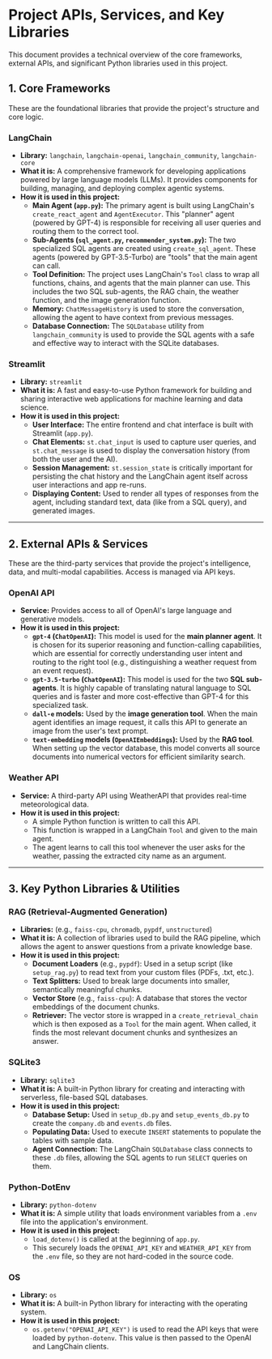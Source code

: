 # Project APIs, Services, and Key Libraries

This document provides a technical overview of the core frameworks, external APIs, and significant Python libraries used in this project.

## 1. Core Frameworks

These are the foundational libraries that provide the project's structure and core logic.

### LangChain
* **Library:** `langchain`, `langchain-openai`, `langchain_community`, `langchain-core`
* **What it is:** A comprehensive framework for developing applications powered by large language models (LLMs). It provides components for building, managing, and deploying complex agentic systems.
* **How it is used in this project:**
    * **Main Agent (`app.py`):** The primary agent is built using LangChain's `create_react_agent` and `AgentExecutor`. This "planner" agent (powered by GPT-4) is responsible for receiving all user queries and routing them to the correct tool.
    * **Sub-Agents (`sql_agent.py`, `recommender_system.py`):** The two specialized SQL agents are created using `create_sql_agent`. These agents (powered by GPT-3.5-Turbo) are "tools" that the main agent can call.
    * **Tool Definition:** The project uses LangChain's `Tool` class to wrap all functions, chains, and agents that the main planner can use. This includes the two SQL sub-agents, the RAG chain, the weather function, and the image generation function.
    * **Memory:** `ChatMessageHistory` is used to store the conversation, allowing the agent to have context from previous messages.
    * **Database Connection:** The `SQLDatabase` utility from `langchain_community` is used to provide the SQL agents with a safe and effective way to interact with the SQLite databases.

### Streamlit
* **Library:** `streamlit`
* **What it is:** A fast and easy-to-use Python framework for building and sharing interactive web applications for machine learning and data science.
* **How it is used in this project:**
    * **User Interface:** The entire frontend and chat interface is built with Streamlit (`app.py`).
    * **Chat Elements:** `st.chat_input` is used to capture user queries, and `st.chat_message` is used to display the conversation history (from both the user and the AI).
    * **Session Management:** `st.session_state` is critically important for persisting the chat history and the LangChain agent itself across user interactions and app re-runs.
    * **Displaying Content:** Used to render all types of responses from the agent, including standard text, data (like from a SQL query), and generated images.

---

## 2. External APIs & Services

These are the third-party services that provide the project's intelligence, data, and multi-modal capabilities. Access is managed via API keys.

### OpenAI API
* **Service:** Provides access to all of OpenAI's large language and generative models.
* **How it is used in this project:**
    * **`gpt-4` (`ChatOpenAI`):** This model is used for the **main planner agent**. It is chosen for its superior reasoning and function-calling capabilities, which are essential for correctly understanding user intent and routing to the right tool (e.g., distinguishing a weather request from an event request).
    * **`gpt-3.5-turbo` (`ChatOpenAI`):** This model is used for the two **SQL sub-agents**. It is highly capable of translating natural language to SQL queries and is faster and more cost-effective than GPT-4 for this specialized task.
    * **`dall-e` models:** Used by the **image generation tool**. When the main agent identifies an image request, it calls this API to generate an image from the user's text prompt.
    * **`text-embedding` models (`OpenAIEmbeddings`):** Used by the **RAG tool**. When setting up the vector database, this model converts all source documents into numerical vectors for efficient similarity search.

### Weather API
* **Service:** A third-party API using WeatherAPI that provides real-time meteorological data.
* **How it is used in this project:**
    * A simple Python function is written to call this API.
    * This function is wrapped in a LangChain `Tool` and given to the main agent.
    * The agent learns to call this tool whenever the user asks for the weather, passing the extracted city name as an argument.

---

## 3. Key Python Libraries & Utilities

### RAG (Retrieval-Augmented Generation)
* **Libraries:** (e.g., `faiss-cpu`, `chromadb`, `pypdf`, `unstructured`)
* **What it is:** A collection of libraries used to build the RAG pipeline, which allows the agent to answer questions from a private knowledge base.
* **How it is used in this project:**
    * **Document Loaders** (e.g., `pypdf`): Used in a setup script (like `setup_rag.py`) to read text from your custom files (PDFs, .txt, etc.).
    * **Text Splitters:** Used to break large documents into smaller, semantically meaningful chunks.
    * **Vector Store** (e.g., `faiss-cpu`): A database that stores the vector embeddings of the document chunks.
    * **Retriever:** The vector store is wrapped in a `create_retrieval_chain` which is then exposed as a `Tool` for the main agent. When called, it finds the most relevant document chunks and synthesizes an answer.

### SQLite3
* **Library:** `sqlite3`
* **What it is:** A built-in Python library for creating and interacting with serverless, file-based SQL databases.
* **How it is used in this project:**
    * **Database Setup:** Used in `setup_db.py` and `setup_events_db.py` to create the `company.db` and `events.db` files.
    * **Populating Data:** Used to execute `INSERT` statements to populate the tables with sample data.
    * **Agent Connection:** The LangChain `SQLDatabase` class connects to these `.db` files, allowing the SQL agents to run `SELECT` queries on them.

### Python-DotEnv
* **Library:** `python-dotenv`
* **What it is:** A simple utility that loads environment variables from a `.env` file into the application's environment.
* **How it is used in this project:**
    * `load_dotenv()` is called at the beginning of `app.py`.
    * This securely loads the `OPENAI_API_KEY` and `WEATHER_API_KEY` from the `.env` file, so they are not hard-coded in the source code.

### OS
* **Library:** `os`
* **What it is:** A built-in Python library for interacting with the operating system.
* **How it is used in this project:**
    * `os.getenv("OPENAI_API_KEY")` is used to read the API keys that were loaded by `python-dotenv`. This value is then passed to the OpenAI and LangChain clients.
